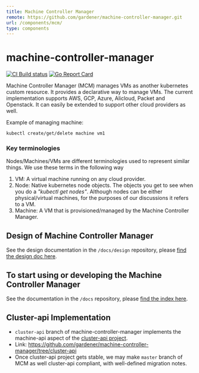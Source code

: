 ```yaml
---
title: Machine Controller Manager
remote: https://github.com/gardener/machine-controller-manager.git
url: /components/mcm/
type: components
---
```

# machine-controller-manager


[![CI Build status](https://concourse.ci.gardener.cloud/api/v1/teams/gardener/pipelines/machine-controller-manager-master/jobs/master-head-update-job/badge)](https://concourse.ci.gardener.cloud/teams/gardener/pipelines/machine-controller-manager-master/jobs/master-head-update-job)
[![Go Report Card](https://goreportcard.com/badge/github.com/gardener/machine-controller-manager)](https://goreportcard.com/report/github.com/gardener/machine-controller-manager)

Machine Controller Manager (MCM) manages VMs as another kubernetes custom resource. It provides a declarative way to manage VMs. The current implementation supports AWS, GCP, Azure, Alicloud, Packet and Openstack. It can easily be extended to support other cloud providers as well.

Example of managing machine:
```
kubectl create/get/delete machine vm1
```

### Key terminologies

Nodes/Machines/VMs are different terminologies used to represent similar things. We use these terms in the following way

1. VM: A virtual machine running on any cloud provider.
1. Node: Native kubernetes node objects. The objects you get to see when you do a *"kubectl get nodes"*. Although nodes can be either physical/virtual machines, for the purposes of our discussions it refers to a VM.
1. Machine: A VM that is provisioned/managed by the Machine Controller Manager.

## Design of Machine Controller Manager

See the design documentation in the `/docs/design` repository, please [find the design doc here](https://raw.githubusercontent.com/gardener/machine-controller-manager/master/docs/design/README.md).

## To start using or developing the Machine Controller Manager

See the documentation in the `/docs` repository, please [find the index here](https://raw.githubusercontent.com/gardener/machine-controller-manager/master/docs/README.md).

## Cluster-api Implementation
- `cluster-api` branch of machine-controller-manager implements the machine-api aspect of the [cluster-api project](https://github.com/kubernetes-sigs/cluster-api).
- Link: https://github.com/gardener/machine-controller-manager/tree/cluster-api
- Once cluster-api project gets stable, we may make `master` branch of MCM as well cluster-api compliant, with well-defined migration notes.
